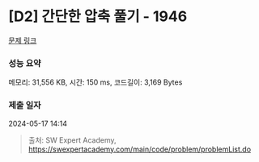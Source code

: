 # [D2] 간단한 압축 풀기 - 1946 

[문제 링크](https://swexpertacademy.com/main/code/problem/problemDetail.do?contestProbId=AV5PmkDKAOMDFAUq) 

### 성능 요약

메모리: 31,556 KB, 시간: 150 ms, 코드길이: 3,169 Bytes

### 제출 일자

2024-05-17 14:14



> 출처: SW Expert Academy, https://swexpertacademy.com/main/code/problem/problemList.do
